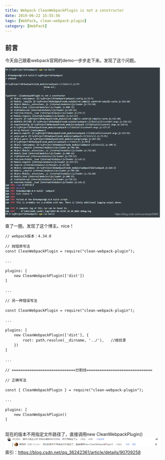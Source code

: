 ```yaml
---
title: Webpack CleanWebpackPlugin is not a constructor
date: 2019-06-22 15:55:56
tags: [WebPack, clean-webpack-plugin]
category: [WebPack]
---
```


## 前言
今天自己跟着webpack官网的demo一步步走下来。发现了这个问题。

![](https://github.com/DerrickTel/DerrickTel.github.io/blob/master/img/CleanWebpackPlugin%20is%20not%20a%20constructor/20190622155255789.png?raw=true)

查了一圈。发现了这个博主。nice！
```
// webpack版本：4.34.0
 
// 抛错原写法
const CleanWebpackPlugin = require("clean-webpack-plugin");
 
...
 
plugins: [
    new CleanWebpackPlugin(['dist'])
]
 
...
 
// 另一种错误写法
 
const CleanWebpackPlugin = require("clean-webpack-plugin");
 
...
 
plugins: [
    new CleanWebpackPlugin(['dist'], {
        root: path.resolve(__dirname, '../'),   //根目录
    })
]
 
...
 
// =============================分割线==============================
 
// 正确写法
 
const { CleanWebpackPlugin } = require("clean-webpack-plugin");
 
...
 
plugins: [
    new CleanWebpackPlugin()
]
 
```

 现在的版本不用指定文件路径了，直接调用new CleanWebpackPlugin()
 ![在这里插入图片描述](https://github.com/DerrickTel/DerrickTel.github.io/blob/master/img/CleanWebpackPlugin%20is%20not%20a%20constructor/20190622155123842.png?raw=true)
索引：https://blog.csdn.net/qq_36242361/article/details/90709258

